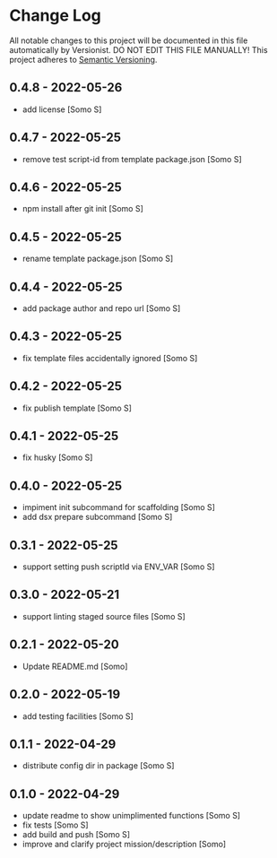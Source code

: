 # Change Log

All notable changes to this project will be documented in this file
automatically by Versionist. DO NOT EDIT THIS FILE MANUALLY!
This project adheres to [Semantic Versioning](http://semver.org/).

## 0.4.8 - 2022-05-26

* add license [Somo S]

## 0.4.7 - 2022-05-25

* remove test script-id from template package.json [Somo S]

## 0.4.6 - 2022-05-25

* npm install after git init [Somo S]

## 0.4.5 - 2022-05-25

* rename template package.json [Somo S]

## 0.4.4 - 2022-05-25

* add package author and repo url [Somo S]

## 0.4.3 - 2022-05-25

* fix template files accidentally ignored [Somo S]

## 0.4.2 - 2022-05-25

* fix publish template [Somo S]

## 0.4.1 - 2022-05-25

* fix husky [Somo S]

## 0.4.0 - 2022-05-25

* impiment init subcommand for scaffolding [Somo S]
* add dsx prepare subcommand [Somo S]

## 0.3.1 - 2022-05-25

* support setting push scriptId via ENV_VAR [Somo S]

## 0.3.0 - 2022-05-21

* support linting staged source files [Somo S]

## 0.2.1 - 2022-05-20

* Update README.md [Somo]

## 0.2.0 - 2022-05-19

* add testing facilities [Somo S]

## 0.1.1 - 2022-04-29

* distribute config dir in package [Somo S]

## 0.1.0 - 2022-04-29

* update readme to show unimplimented functions [Somo S]
* fix tests [Somo S]
* add build and push [Somo S]
* improve and clarify project mission/description [Somo]
